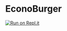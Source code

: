 # EconoBurger

[![Run on Repl.it](https://repl.it/badge/github/WA-Burgers/EconoBurger)](https://repl.it/github/WA-Burgers/EconoBurger)
